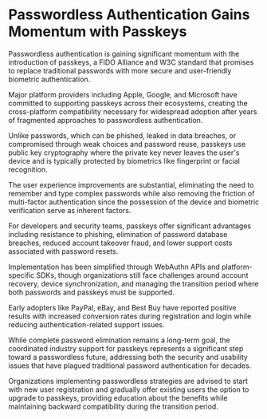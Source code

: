 # Passwordless Authentication Gains Momentum with Passkeys

Passwordless authentication is gaining significant momentum with the introduction of passkeys, a FIDO Alliance and W3C standard that promises to replace traditional passwords with more secure and user-friendly biometric authentication.

Major platform providers including Apple, Google, and Microsoft have committed to supporting passkeys across their ecosystems, creating the cross-platform compatibility necessary for widespread adoption after years of fragmented approaches to passwordless authentication.

Unlike passwords, which can be phished, leaked in data breaches, or compromised through weak choices and password reuse, passkeys use public key cryptography where the private key never leaves the user's device and is typically protected by biometrics like fingerprint or facial recognition.

The user experience improvements are substantial, eliminating the need to remember and type complex passwords while also removing the friction of multi-factor authentication since the possession of the device and biometric verification serve as inherent factors.

For developers and security teams, passkeys offer significant advantages including resistance to phishing, elimination of password database breaches, reduced account takeover fraud, and lower support costs associated with password resets.

Implementation has been simplified through WebAuthn APIs and platform-specific SDKs, though organizations still face challenges around account recovery, device synchronization, and managing the transition period where both passwords and passkeys must be supported.

Early adopters like PayPal, eBay, and Best Buy have reported positive results with increased conversion rates during registration and login while reducing authentication-related support issues.

While complete password elimination remains a long-term goal, the coordinated industry support for passkeys represents a significant step toward a passwordless future, addressing both the security and usability issues that have plagued traditional password authentication for decades.

Organizations implementing passwordless strategies are advised to start with new user registration and gradually offer existing users the option to upgrade to passkeys, providing education about the benefits while maintaining backward compatibility during the transition period.